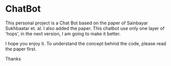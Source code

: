 # ChatBot

This personal project is a Chat Bot based on the paper of Sainbayar Sukhbaatar et. al. I also added the paper.
This chatbot use only one layer of 'hops', in the next version, I am going to make it better.

I hope you enjoy it. To understand the concept behind the code, please read the paper first.

Thanks
